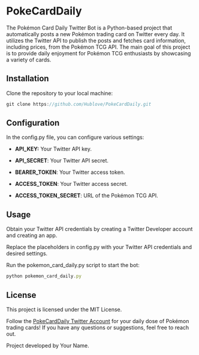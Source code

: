 # PokeCardDaily

The Pokémon Card Daily Twitter Bot is a Python-based project that automatically posts a new Pokémon trading card on Twitter every day. It utilizes the Twitter API to publish the posts and fetches card information, including prices, from the Pokémon TCG API. The main goal of this project is to provide daily enjoyment for Pokémon TCG enthusiasts by showcasing a variety of cards.

## Installation
Clone the repository to your local machine:
```javascript
git clone https://github.com/Hublove/PokeCardDaily.git
```

## Configuration
In the config.py file, you can configure various settings:

* **API_KEY:** Your Twitter API key.

* **API_SECRET**: Your Twitter API secret.

* **BEARER_TOKEN**: Your Twitter access token.

* **ACCESS_TOKEN**: Your Twitter access secret.

* **ACCESS_TOKEN_SECRET**: URL of the Pokémon TCG API.

## Usage
Obtain your Twitter API credentials by creating a Twitter Developer account and creating an app.

Replace the placeholders in config.py with your Twitter API credentials and desired settings.

Run the pokemon_card_daily.py script to start the bot:

```javascript
python pokemon_card_daily.py
```

## License
This project is licensed under the MIT License.

Follow the [PokeCardDaily Twitter Account](https://twitter.com/PokeCardDaily) for your daily dose of Pokémon trading cards! If you have any questions or suggestions, feel free to reach out.

Project developed by Your Name.
